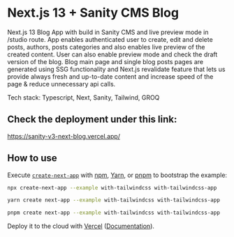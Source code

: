 # Next.js 13 + Sanity CMS Blog

Next.js 13 Blog App with build in Sanity CMS and live preview mode in /studio route. App enables authenticated user to create, edit and delete posts, authors, posts categories and also enables live preview of the created content. User can also enable preview mode and check the draft version of the blog. Blog main page and single blog posts pages are generated using SSG functionality and Next.js revalidate feature that lets us provide always fresh and up-to-date content and increase speed of the page & reduce unnecessary api calls.

Tech stack: Typescript, Next, Sanity, Tailwind, GROQ

## Check the deployment under this link:

https://sanity-v3-next-blog.vercel.app/

## How to use

Execute [`create-next-app`](https://github.com/vercel/next.js/tree/canary/packages/create-next-app) with [npm](https://docs.npmjs.com/cli/init), [Yarn](https://yarnpkg.com/lang/en/docs/cli/create/), or [pnpm](https://pnpm.io) to bootstrap the example:

```bash
npx create-next-app --example with-tailwindcss with-tailwindcss-app
```

```bash
yarn create next-app --example with-tailwindcss with-tailwindcss-app
```

```bash
pnpm create next-app --example with-tailwindcss with-tailwindcss-app
```

Deploy it to the cloud with [Vercel](https://vercel.com/new?utm_source=github&utm_medium=readme&utm_campaign=next-example) ([Documentation](https://nextjs.org/docs/deployment)).
